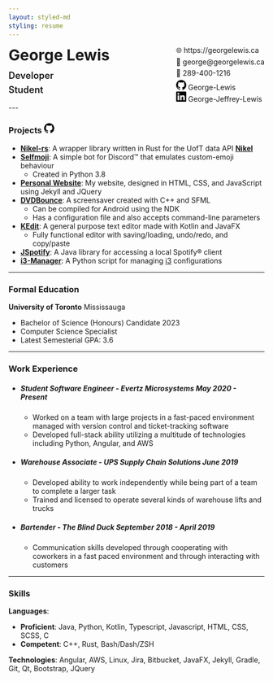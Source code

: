 ```yaml
---
layout: styled-md
styling: resume
---
```


<div style="display:flex;margin:0;"><div><p style="font-size:30px;font-weight:bold;margin:0;margin-bottom:12px;">George Lewis</p><p style="font-size: 18px; font-weight:600;margin:0;margin-bottom:7px;">Developer</p><p style="font-size: 18px; font-weight:600;margin:0;">Student</p></div><div style="margin-left:auto; margin-top:0;"><p style="margin:0;margin-bottom:5px;">🌐&#xfe0e; https://georgelewis.ca</p><p style="margin:0;margin-bottom:5px;">📧&#xfe0e; george@georgelewis.ca</p><p style="margin:0;margin-bottom:5px;">📱&#xfe0e; 289-400-1216</p><p style="margin:0;"><img style="display:inline-block;" class="github" height="20" width="20" src="/_assets/github.svg" /> George-Lewis</p><p style="margin:0;"><img style="display:inline-block;" class="linkedin" height="20" width="20" src="/_assets/linkedin.svg" /> George-Jeffrey-Lewis</p></div></div>
---

### **Projects** <img class="github" height="20" width="20" src="/_assets/github.svg" />

- **[Nikel-rs](https://github.com/George-lewis/Nikel-rs)**: A wrapper library written in Rust for the UofT data API **[Nikel](https://nikel.ml/)**
- **[Selfmoji](https://github.com/George-lewis/Selfmoji)**: A simple bot for Discord:tm: that emulates custom-emoji behaviour
  - Created in Python 3.8
- **[Personal Website](https://github.com/george-lewis/george-lewis.github.io)**: My website, designed in HTML, CSS, and JavaScript using Jekyll and JQuery
- **[DVDBounce](https://github.com/George-lewis/DVDBounce)**: A screensaver created with C++ and SFML
  - Can be compiled for Android using the NDK
  - Has a configuration file and also accepts command-line parameters
- **[KEdit](https://github.com/George-lewis/kedit)**: A general purpose text editor made with Kotlin and JavaFX
  - Fully functional editor with saving/loading, undo/redo, and copy/paste
- **[JSpotify](https://github.com/George-lewis/jspotify)**: A Java library for accessing a local Spotify:registered: client
- **[i3-Manager](https://github.com/George-lewis/i3-manager)**: A Python script for managing [i3](https://i3wm.org/) configurations

---

### **Formal Education**

**University of Toronto** Mississauga

- Bachelor of Science (Honours) Candidate 2023
- Computer Science Specialist
- Latest Semesterial GPA: 3.6

---

### **Work Experience**

- ##### Student Software Engineer - Evertz Microsystems <span class="date">May 2020 - Present</span>

  - Worked on a team with large projects in a fast-paced environment managed with version control and ticket-tracking software
  - Developed full-stack ability utilizing a multitude of technologies including Python, Angular, and AWS

- ##### Warehouse Associate - UPS Supply Chain Solutions <span class="date">June 2019</span>

  - Developed ability to work independently while being part of a team to complete a larger task
  - Trained and licensed to operate several kinds of warehouse lifts and trucks

- ##### Bartender - The Blind Duck <span class="date">September 2018 - April 2019</span>

  - Communication skills developed through cooperating with coworkers in a fast paced environment and through interacting with customers

---

### **Skills**

**Languages**:

- **Proficient**: Java, Python, Kotlin, Typescript, Javascript, HTML, CSS, SCSS, C
- **Competent**: C++, Rust, Bash/Dash/ZSH

**Technologies**: Angular, AWS, Linux, Jira, Bitbucket, JavaFX, Jekyll, Gradle, Git, Qt, Bootstrap, JQuery